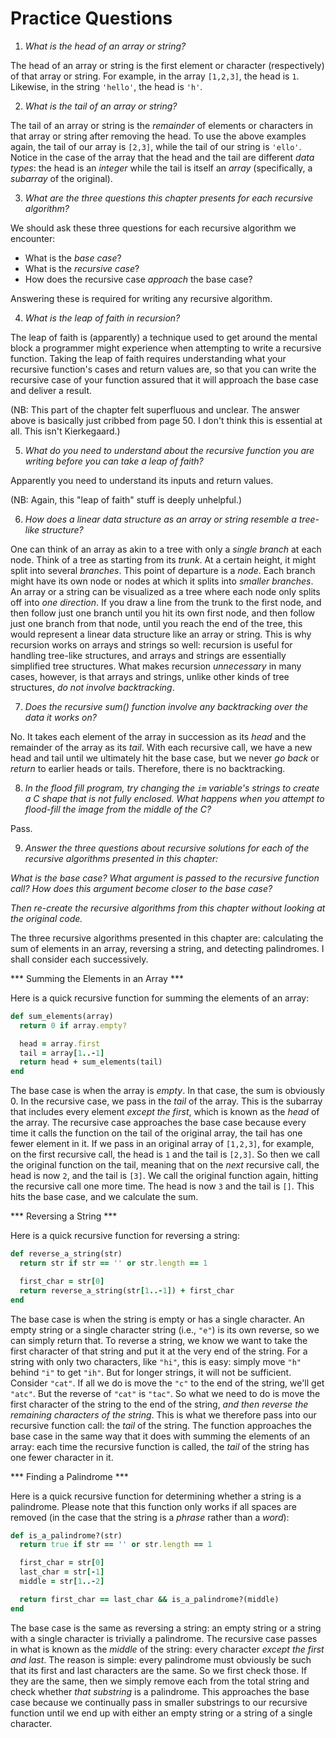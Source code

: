 # Practice Questions

1. *What is the head of an array or string?*

The head of an array or string is the first element or character (respectively) of that array or string. For example, in the array `[1,2,3]`, the head is `1`. Likewise, in the string `'hello'`, the head is `'h'`.

2. *What is the tail of an array or string?*

The tail of an array or string is the *remainder* of elements or characters in that array or string after removing the head. To use the above examples again, the tail of our array is `[2,3]`, while the tail of our string is `'ello'`. Notice in the case of the array that the head and the tail are different *data types*: the head is an *integer* while the tail is itself an *array* (specifically, a *subarray* of the original).

3. *What are the three questions this chapter presents for each recursive algorithm?*

We should ask these three questions for each recursive algorithm we encounter:

- What is the *base case*?
- What is the *recursive case*?
- How does the recursive case *approach* the base case?

Answering these is required for writing any recursive algorithm.

4. *What is the leap of faith in recursion?*

The leap of faith is (apparently) a technique used to get around the mental block a programmer might experience when attempting to write a recursive function. Taking the leap of faith requires understanding what your recursive function's cases and return values are, so that you can write the recursive case of your function assured that it will approach the base case and deliver a result.

(NB: This part of the chapter felt superfluous and unclear. The answer above is basically just cribbed from page 50. I don't think this is essential at all. This isn't Kierkegaard.)

5. *What do you need to understand about the recursive function you are writing before you can take a leap of faith?*

Apparently you need to understand its inputs and return values.

(NB: Again, this "leap of faith" stuff is deeply unhelpful.)

6. *How does a linear data structure as an array or string resemble a tree-like structure?*

One can think of an array as akin to a tree with only a *single branch* at each node. Think of a tree as starting from its *trunk*. At a certain height, it might split into several *branches*. This point of departure is a *node*. Each branch might have its own node or nodes at which it splits into *smaller branches*. An array or a string can be visualized as a tree where each node only splits off into *one direction*. If you draw a line from the trunk to the first node, and then follow just one branch until you hit its own first node, and then follow just one branch from that node, until you reach the end of the tree, this would represent a linear data structure like an array or string. This is why recursion works on arrays and strings so well: recursion is useful for handling tree-like structures, and arrays and strings are essentially simplified tree structures. What makes recursion *unnecessary* in many cases, however, is that arrays and strings, unlike other kinds of tree structures, *do not involve backtracking*.

7. *Does the recursive sum() function involve any backtracking over the data it works on?*

No. It takes each element of the array in succession as its *head* and the remainder of the array as its *tail*. With each recursive call, we have a new head and tail until we ultimately hit the base case, but we never *go back* or *return* to earlier heads or tails. Therefore, there is no backtracking.

8. *In the flood fill program, try changing the `im` variable's strings to create a C shape that is not fully enclosed. What happens when you attempt to flood-fill the image from the middle of the C?*

Pass.

9. *Answer the three questions about recursive solutions for each of the recursive algorithms presented in this chapter:*

*What is the base case?*
*What argument is passed to the recursive function call?*
*How does this argument become closer to the base case?*

*Then re-create the recursive algorithms from this chapter without looking at the original code.*

The three recursive algorithms presented in this chapter are: calculating the sum of elements in an array, reversing a string, and detecting palindromes. I shall consider each successively.

*** Summing the Elements in an Array ***

Here is a quick recursive function for summing the elements of an array:

```ruby
def sum_elements(array)
  return 0 if array.empty?

  head = array.first
  tail = array[1..-1]
  return head + sum_elements(tail)
end
```

The base case is when the array is *empty*. In that case, the sum is obviously 0.
In the recursive case, we pass in the *tail* of the array. This is the subarray that includes every element *except the first*, which is known as the *head* of the array.
The recursive case approaches the base case because every time it calls the function on the tail of the original array, the tail has one fewer element in it. If we pass in an original array of `[1,2,3]`, for example, on the first recursive call, the head is `1` and the tail is `[2,3]`. So then we call the original function on the tail, meaning that on the *next* recursive call, the head is now `2`, and the tail is `[3]`. We call the original function again, hitting the recursive call one more time. The head is now `3` and the tail is `[]`. This hits the base case, and we calculate the sum.

*** Reversing a String ***

Here is a quick recursive function for reversing a string:

```ruby
def reverse_a_string(str)
  return str if str == '' or str.length == 1

  first_char = str[0]
  return reverse_a_string(str[1..-1]) + first_char
end
```

The base case is when the string is empty or has a single character. An empty string or a single character string (i.e., `"e"`) is its own reverse, so we can simply return that.
To reverse a string, we know we want to take the first character of that string and put it at the very end of the string. For a string with only two characters, like `"hi"`, this is easy: simply move `"h"` behind `"i"` to get `"ih"`. But for longer strings, it will not be sufficient. Consider `"cat"`. If all we do is move the `"c"` to the end of the string, we'll get `"atc"`. But the reverse of `"cat"` is `"tac"`. So what we need to do is move the first character of the string to the end of the string, *and then reverse the remaining characters of the string*. This is what we therefore pass into our recursive function call: the *tail* of the string.
The function approaches the base case in the same way that it does with summing the elements of an array: each time the recursive function is called, the *tail* of the string has one fewer character in it.


*** Finding a Palindrome ***

Here is a quick recursive function for determining whether a string is a palindrome. Please note that this function only works if all spaces are removed (in the case that the string is a *phrase* rather than a *word*):

```ruby
def is_a_palindrome?(str)
  return true if str == '' or str.length == 1

  first_char = str[0]
  last_char = str[-1]
  middle = str[1..-2]

  return first_char == last_char && is_a_palindrome?(middle)
end
```

The base case is the same as reversing a string: an empty string or a string with a single character is trivially a palindrome.
The recursive case passes in what is known as the *middle* of the string: every character *except the first and last*. The reason is simple: every palindrome must obviously be such that its first and last characters are the same. So we first check those. If they are the same, then we simply remove each from the total string and check whether *that substring* is a palindrome.
This approaches the base case because we continually pass in smaller substrings to our recursive function until we end up with either an empty string or a string of a single character.